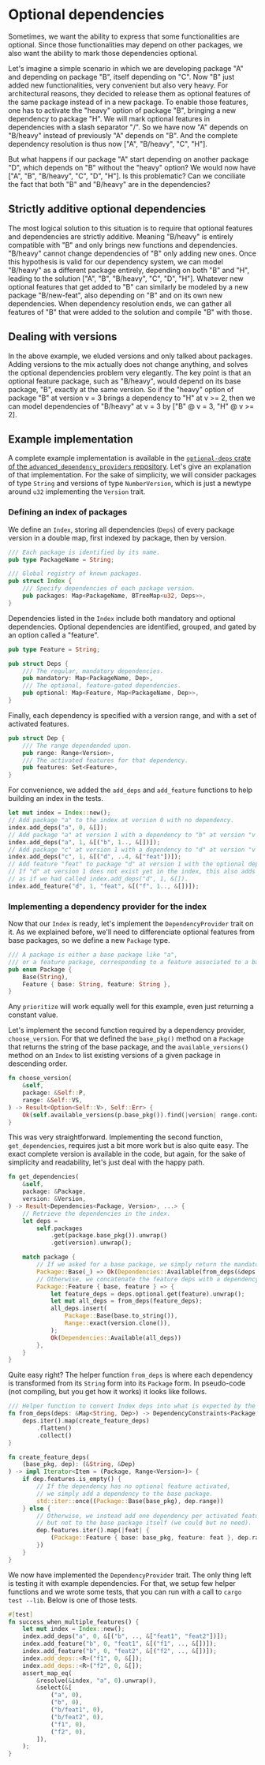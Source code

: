 # Optional dependencies

Sometimes, we want the ability to express that some functionalities are
optional. Since those functionalities may depend on other packages, we also want
the ability to mark those dependencies optional.

Let's imagine a simple scenario in which we are developing package "A" and
depending on package "B", itself depending on "C". Now "B" just added new
functionalities, very convenient but also very heavy. For architectural reasons,
they decided to release them as optional features of the same package instead of
in a new package. To enable those features, one has to activate the "heavy"
option of package "B", bringing a new dependency to package "H". We will mark
optional features in dependencies with a slash separator "/". So we have now "A"
depends on "B/heavy" instead of previously "A" depends on "B". And the complete
dependency resolution is thus now ["A", "B/heavy", "C", "H"].

But what happens if our package "A" start depending on another package "D",
which depends on "B" without the "heavy" option? We would now have ["A", "B",
"B/heavy", "C", "D", "H"]. Is this problematic? Can we conciliate the fact that
both "B" and "B/heavy" are in the dependencies?

## Strictly additive optional dependencies

The most logical solution to this situation is to require that optional features
and dependencies are strictly additive. Meaning "B/heavy" is entirely compatible
with "B" and only brings new functions and dependencies. "B/heavy" cannot change
dependencies of "B" only adding new ones. Once this hypothesis is valid for our
dependency system, we can model "B/heavy" as a different package entirely,
depending on both "B" and "H", leading to the solution ["A", "B", "B/heavy",
"C", "D", "H"]. Whatever new optional features that get added to "B" can
similarly be modeled by a new package "B/new-feat", also depending on "B" and on
its own new dependencies. When dependency resolution ends, we can gather all
features of "B" that were added to the solution and compile "B" with those.

## Dealing with versions

In the above example, we eluded versions and only talked about packages. Adding
versions to the mix actually does not change anything, and solves the optional
dependencies problem very elegantly. The key point is that an optional feature
package, such as "B/heavy", would depend on its base package, "B", exactly at
the same version. So if the "heavy" option of package "B" at version v = 3
brings a dependency to "H" at v >= 2, then we can model dependencies of
"B/heavy" at v = 3 by ["B" @ v = 3, "H" @ v >= 2].

## Example implementation

A complete example implementation is available in the [`optional-deps` crate of
the `advanced_dependency_providers` repository][optional-deps-crate]. Let's give
an explanation of that implementation. For the sake of simplicity, we will
consider packages of type `String` and versions of type `NumberVersion`, which
is just a newtype around `u32` implementing the `Version` trait.

### Defining an index of packages

We define an `Index`, storing all dependencies (`Deps`) of every package version
in a double map, first indexed by package, then by version.

```rust
/// Each package is identified by its name.
pub type PackageName = String;

/// Global registry of known packages.
pub struct Index {
    /// Specify dependencies of each package version.
    pub packages: Map<PackageName, BTreeMap<u32, Deps>>,
}
```

Dependencies listed in the `Index` include both mandatory and optional
dependencies. Optional dependencies are identified, grouped, and gated by an
option called a "feature".

```rust
pub type Feature = String;

pub struct Deps {
    /// The regular, mandatory dependencies.
    pub mandatory: Map<PackageName, Dep>,
    /// The optional, feature-gated dependencies.
    pub optional: Map<Feature, Map<PackageName, Dep>>,
}
```

Finally, each dependency is specified with a version range, and with a set of
activated features.

```rust
pub struct Dep {
    /// The range dependended upon.
    pub range: Range<Version>,
    /// The activated features for that dependency.
    pub features: Set<Feature>,
}
```

For convenience, we added the `add_deps` and `add_feature` functions to help
building an index in the tests.

```rust
let mut index = Index::new();
// Add package "a" to the index at version 0 with no dependency.
index.add_deps("a", 0, &[]);
// Add package "a" at version 1 with a dependency to "b" at version "v >= 1".
index.add_deps("a", 1, &[("b", 1.., &[])]);
// Add package "c" at version 1 with a dependency to "d" at version "v < 4" with the feature "feat".
index.add_deps("c", 1, &[("d", ..4, &["feat"])]);
// Add feature "feat" to package "d" at version 1 with the optional dependency to "f" at version "v >= 1".
// If "d" at version 1 does not exist yet in the index, this also adds it with no mandatory dependency,
// as if we had called index.add_deps("d", 1, &[]).
index.add_feature("d", 1, "feat", &[("f", 1.., &[])]);
```

### Implementing a dependency provider for the index

Now that our `Index` is ready, let's implement the `DependencyProvider` trait on
it. As we explained before, we'll need to differenciate optional features from
base packages, so we define a new `Package` type.

```rust
/// A package is either a base package like "a",
/// or a feature package, corresponding to a feature associated to a base package.
pub enum Package {
    Base(String),
    Feature { base: String, feature: String },
}
```

Any `prioritize` will work equally well for this example, even just returning a
constant value.

Let's implement the second function required by a dependency provider,
`choose_version`. For that we defined the `base_pkg()` method on a `Package`
that returns the string of the base package, and the `available_versions()`
method on an `Index` to list existing versions of a given package in descending
order.

```rust
fn choose_version(
    &self,
    package: &Self::P,
    range: &Self::VS,
) -> Result<Option<Self::V>, Self::Err> {
    Ok(self.available_versions(p.base_pkg()).find(|version| range.contains(version)).cloned())
}
```

This was very straightforward. Implementing the second function,
`get_dependencies`, requires just a bit more work but is also quite easy. The
exact complete version is available in the code, but again, for the sake of
simplicity and readability, let's just deal with the happy path.

```rust
fn get_dependencies(
    &self,
    package: &Package,
    version: &Version,
) -> Result<Dependencies<Package, Version>, ...> {
    // Retrieve the dependencies in the index.
    let deps =
        self.packages
            .get(package.base_pkg()).unwrap()
            .get(version).unwrap();

    match package {
        // If we asked for a base package, we simply return the mandatory dependencies.
        Package::Base(_) => Ok(Dependencies::Available(from_deps(&deps.mandatory))),
        // Otherwise, we concatenate the feature deps with a dependency to the base package.
        Package::Feature { base, feature } => {
            let feature_deps = deps.optional.get(feature).unwrap();
            let mut all_deps = from_deps(feature_deps);
            all_deps.insert(
                Package::Base(base.to_string()),
                Range::exact(version.clone()),
            );
            Ok(Dependencies::Available(all_deps))
        },
    }
}
```

Quite easy right? The helper function `from_deps` is where each dependency is
transformed from its `String` form into its `Package` form. In pseudo-code (not
compiling, but you get how it works) it looks like follows.

```rust
/// Helper function to convert Index deps into what is expected by the dependency provider.
fn from_deps(deps: &Map<String, Dep>) -> DependencyConstraints<Package, Version> {
    deps.iter().map(create_feature_deps)
        .flatten()
        .collect()
}

fn create_feature_deps(
    (base_pkg, dep): (&String, &Dep)
) -> impl Iterator<Item = (Package, Range<Version>)> {
    if dep.features.is_empty() {
        // If the dependency has no optional feature activated,
        // we simply add a dependency to the base package.
        std::iter::once((Package::Base(base_pkg), dep.range))
    } else {
        // Otherwise, we instead add one dependency per activated feature,
        // but not to the base package itself (we could but no need).
        dep.features.iter().map(|feat| {
            (Package::Feature { base: base_pkg, feature: feat }, dep.range)
        })
    }
}
```

We now have implemented the `DependencyProvider` trait. The only thing left is
testing it with example dependencies. For that, we setup few helper functions
and we wrote some tests, that you can run with a call to `cargo test --lib`.
Below is one of those tests.

```rust
#[test]
fn success_when_multiple_features() {
    let mut index = Index::new();
    index.add_deps("a", 0, &[("b", .., &["feat1", "feat2"])]);
    index.add_feature("b", 0, "feat1", &[("f1", .., &[])]);
    index.add_feature("b", 0, "feat2", &[("f2", .., &[])]);
    index.add_deps::<R>("f1", 0, &[]);
    index.add_deps::<R>("f2", 0, &[]);
    assert_map_eq(
        &resolve(&index, "a", 0).unwrap(),
        &select(&[
            ("a", 0),
            ("b", 0),
            ("b/feat1", 0),
            ("b/feat2", 0),
            ("f1", 0),
            ("f2", 0),
        ]),
    );
}
```

[optional-deps-crate]:
  https://github.com/pubgrub-rs/advanced_dependency_providers/tree/main/optional-deps
